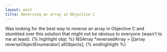 ```yaml
---
layout: post
title: Reversing an array in Objective C
---
```

Was looking for the best way to reverse an array in Objective C and stumbled over this solution that might not be obvious to everyone (wasn't to me at least).
{% highlight objc %}
    NSArray *reversedArray = [[array reverseObjectEnumerator] allObjects];
{% endhighlight %}
